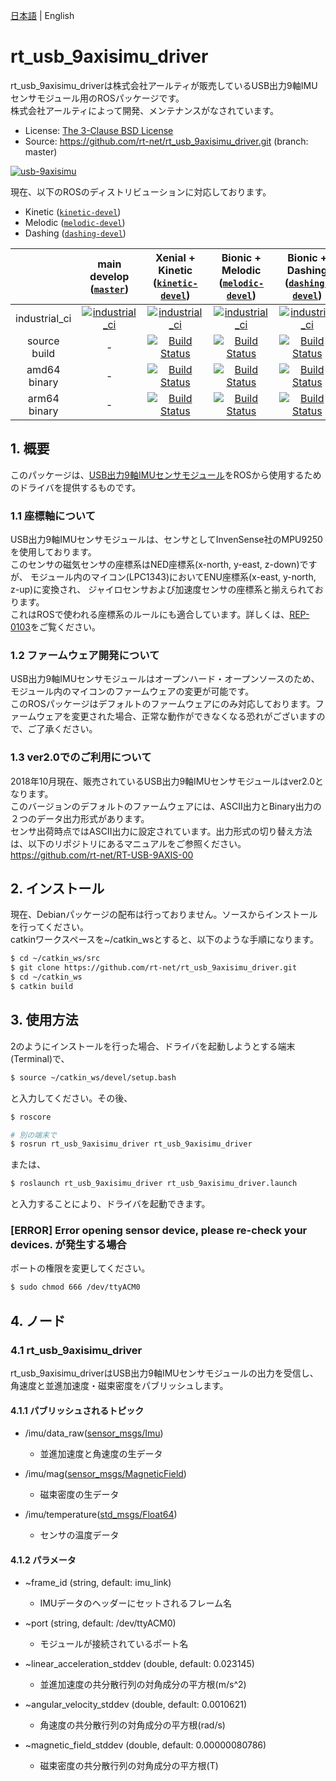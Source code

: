 [日本語](README.md) | English

# rt_usb_9axisimu_driver

rt_usb_9axisimu_driverは株式会社アールティが販売しているUSB出力9軸IMUセンサモジュール用のROSパッケージです。  
株式会社アールティによって開発、メンテナンスがなされています。
- License: [The 3-Clause BSD License](https://github.com/rt-net/rt_usb_9axisimu_driver/blob/master/LICENSE)
- Source: https://github.com/rt-net/rt_usb_9axisimu_driver.git (branch: master)

[![usb-9axisimu](https://rt-net.github.io/images/usb-9axisimu/usb-9axisimu.png)](https://rt-net.jp/products/usb9imu/)

現在、以下のROSのディストリビューションに対応しております。
- Kinetic ([`kinetic-devel`](https://github.com/rt-net/rt_usb_9axisimu_driver/tree/kinetic-devel))
- Melodic ([`melodic-devel`](https://github.com/rt-net/rt_usb_9axisimu_driver/tree/melodic-devel))
- Dashing ([`dashing-devel`](https://github.com/rt-net/rt_usb_9axisimu_driver/tree/dashing-devel))

| | main develop<br>([`master`](https://github.com/rt-net/rt_usb_9axisimu_driver/tree/master)) | Xenial + Kinetic<br>([`kinetic-devel`](https://github.com/rt-net/rt_usb_9axisimu_driver/tree/kinetic-devel)) | Bionic + Melodic<br>([`melodic-devel`](https://github.com/rt-net/rt_usb_9axisimu_driver/tree/melodic-devel)) | Bionic + Dashing<br>([`dashing-devel`](https://github.com/rt-net/rt_usb_9axisimu_driver/tree/dashing-devel)) |
|:---:|:---:|:---:|:---:|:---:|
| industrial_ci | [![industrial_ci](https://github.com/rt-net/rt_usb_9axisimu_driver/workflows/industrial_ci/badge.svg?branch=master)](https://github.com/rt-net/rt_usb_9axisimu_driver/actions?query=workflow%3Aindustrial_ci+branch%3Amaster) | [![industrial_ci](https://github.com/rt-net/rt_usb_9axisimu_driver/workflows/industrial_ci/badge.svg?branch=kinetic-devel)](https://github.com/rt-net/rt_usb_9axisimu_driver/actions?query=workflow%3Aindustrial_ci+branch%3Akinetic-devel) | [![industrial_ci](https://github.com/rt-net/rt_usb_9axisimu_driver/workflows/industrial_ci/badge.svg?branch=melodic-devel)](https://github.com/rt-net/rt_usb_9axisimu_driver/actions?query=workflow%3Aindustrial_ci+branch%3Amelodic-devel) | [![industrial_ci](https://github.com/rt-net/rt_usb_9axisimu_driver/workflows/industrial_ci/badge.svg?branch=dashing-devel)](https://github.com/rt-net/rt_usb_9axisimu_driver/actions?query=workflow%3Aindustrial_ci+branch%3Adashing-devel) |
| source build | - | [![Build Status](http://build.ros.org/view/Kdoc/job/Kdoc__rt_usb_9axisimu_driver__ubuntu_xenial_amd64/badge/icon)](http://build.ros.org/view/Kdoc/job/Kdoc__rt_usb_9axisimu_driver__ubuntu_xenial_amd64/) | [![Build Status](http://build.ros.org/view/Mdoc/job/Mdoc__rt_usb_9axisimu_driver__ubuntu_bionic_amd64/badge/icon)](http://build.ros.org/view/Mdoc/job/Mdoc__rt_usb_9axisimu_driver__ubuntu_bionic_amd64/) |  [![Build Status](http://build.ros2.org/view/Dsrc_uB/job/Dsrc_uB__rt_usb_9axisimu_driver__ubuntu_bionic__source/badge/icon)](http://build.ros2.org/view/Dsrc_uB/job/Dsrc_uB__rt_usb_9axisimu_driver__ubuntu_bionic__source/) |
| amd64 binary | - | [![Build Status](http://build.ros.org/view/Kbin_uX64/job/Kbin_uX64__rt_usb_9axisimu_driver__ubuntu_xenial_amd64__binary/badge/icon)](http://build.ros.org/view/Kbin_uX64/job/Kbin_uX64__rt_usb_9axisimu_driver__ubuntu_xenial_amd64__binary/) | [![Build Status](http://build.ros.org/view/Mbin_uB64/job/Mbin_uB64__rt_usb_9axisimu_driver__ubuntu_bionic_amd64__binary/badge/icon)](http://build.ros.org/view/Mbin_uB64/job/Mbin_uB64__rt_usb_9axisimu_driver__ubuntu_bionic_amd64__binary/) | [![Build Status](http://build.ros2.org/view/Dsrc_uB/job/Dbin_uB64__rt_usb_9axisimu_driver__ubuntu_bionic_amd64__binary/badge/icon)](http://build.ros2.org/view/Dsrc_uB/job/Dbin_uB64__rt_usb_9axisimu_driver__ubuntu_bionic_amd64__binary/) |
| arm64 binary | - | [![Build Status](http://build.ros.org/view/Kbin_uxv8_uXv8/job/Kbin_uxv8_uXv8__rt_usb_9axisimu_driver__ubuntu_xenial_arm64__binary/badge/icon)](http://build.ros.org/view/Kbin_uxv8_uXv8/job/Kbin_uxv8_uXv8__rt_usb_9axisimu_driver__ubuntu_xenial_arm64__binary/) | [![Build Status](http://build.ros.org/job/Mbin_ubv8_uBv8__rt_usb_9axisimu_driver__ubuntu_bionic_arm64__binary/badge/icon)](http://build.ros.org/job/Mbin_ubv8_uBv8__rt_usb_9axisimu_driver__ubuntu_bionic_arm64__binary/) | [![Build Status](http://build.ros2.org/view/Dsrc_uB/job/Dbin_ubv8_uBv8__rt_usb_9axisimu_driver__ubuntu_bionic_arm64__binary/badge/icon)](http://build.ros2.org/view/Dsrc_uB/job/Dbin_ubv8_uBv8__rt_usb_9axisimu_driver__ubuntu_bionic_arm64__binary/) |

## 1. 概要

このパッケージは、[USB出力9軸IMUセンサモジュール](https://www.rt-net.jp/products/9axisimu2/)をROSから使用するためのドライバを提供するものです。

### 1.1 座標軸について

USB出力9軸IMUセンサモジュールは、センサとしてInvenSense社のMPU9250を使用しております。  
このセンサの磁気センサの座標系はNED座標系(x-north, y-east, z-down)ですが、
モジュール内のマイコン(LPC1343)においてENU座標系(x-east, y-north, z-up)に変換され、
ジャイロセンサおよび加速度センサの座標系と揃えられております。  
これはROSで使われる座標系のルールにも適合しています。詳しくは、[REP-0103](http://www.ros.org/reps/rep-0103.html#axis-orientation)をご覧ください。

### 1.2 ファームウェア開発について

USB出力9軸IMUセンサモジュールはオープンハード・オープンソースのため、モジュール内のマイコンのファームウェアの変更が可能です。  
このROSパッケージはデフォルトのファームウェアにのみ対応しております。ファームウェアを変更された場合、正常な動作ができなくなる恐れがございますので、ご了承ください。

### 1.3 ver2.0でのご利用について

2018年10月現在、販売されているUSB出力9軸IMUセンサモジュールはver2.0となります。  
このバージョンのデフォルトのファームウェアには、ASCII出力とBinary出力の２つのデータ出力形式があります。  
センサ出荷時点ではASCII出力に設定されています。出力形式の切り替え方法は、以下のリポジトリにあるマニュアルをご参照ください。  
https://github.com/rt-net/RT-USB-9AXIS-00

## 2. インストール

現在、Debianパッケージの配布は行っておりません。ソースからインストールを行ってください。  
catkinワークスペースを~/catkin_wsとすると、以下のような手順になります。

```sh
$ cd ~/catkin_ws/src
$ git clone https://github.com/rt-net/rt_usb_9axisimu_driver.git
$ cd ~/catkin_ws
$ catkin build
```

## 3. 使用方法
2のようにインストールを行った場合、ドライバを起動しようとする端末(Terminal)で、
```sh
$ source ~/catkin_ws/devel/setup.bash
```
と入力してください。その後、

```sh
$ roscore

# 別の端末で
$ rosrun rt_usb_9axisimu_driver rt_usb_9axisimu_driver
```

または、

```sh
$ roslaunch rt_usb_9axisimu_driver rt_usb_9axisimu_driver.launch
```

と入力することにより、ドライバを起動できます。

### [ERROR] Error opening sensor device, please re-check your devices. が発生する場合

ポートの権限を変更してください。

```sh
$ sudo chmod 666 /dev/ttyACM0
```

## 4. ノード
### 4.1 rt_usb_9axisimu_driver

rt_usb_9axisimu_driverはUSB出力9軸IMUセンサモジュールの出力を受信し、角速度と並進加速度・磁束密度をパブリッシュします。

#### 4.1.1 パブリッシュされるトピック

- /imu/data_raw([sensor_msgs/Imu](http://docs.ros.org/api/sensor_msgs/html/msg/Imu.html))
    - 並進加速度と角速度の生データ

- /imu/mag([sensor_msgs/MagneticField](http://docs.ros.org/api/sensor_msgs/html/msg/MagneticField.html))
    - 磁束密度の生データ

- /imu/temperature([std_msgs/Float64](http://docs.ros.org/api/std_msgs/html/msg/Float64.html))
    - センサの温度データ

#### 4.1.2 パラメータ

- ~frame_id (string, default: imu_link)
    - IMUデータのヘッダーにセットされるフレーム名

- ~port (string, default: /dev/ttyACM0)
    - モジュールが接続されているポート名

- ~linear_acceleration_stddev (double, default: 0.023145)
    - 並進加速度の共分散行列の対角成分の平方根(m/s^2)

- ~angular_velocity_stddev (double, default: 0.0010621)
    - 角速度の共分散行列の対角成分の平方根(rad/s)

- ~magnetic_field_stddev (double, default: 0.00000080786)
    - 磁束密度の共分散行列の対角成分の平方根(T)

